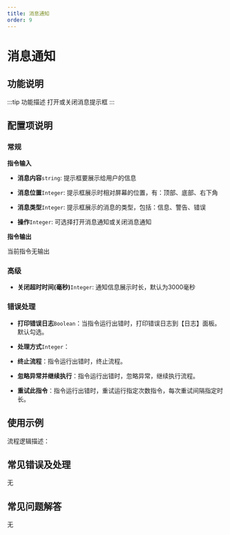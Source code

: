 ```yaml
---
title: 消息通知
order: 9
---
```


# 消息通知

## 功能说明

:::tip 功能描述
打开或关闭消息提示框
:::

## 配置项说明

### 常规

**指令输入**

- **消息内容**`string`: 提示框要展示给用户的信息

- **消息位置**`Integer`: 提示框展示时相对屏幕的位置，有：顶部、底部、右下角

- **消息类型**`Integer`: 提示框展示的消息的类型，包括：信息、警告、错误

- **操作**`Integer`: 可选择打开消息通知或关闭消息通知


**指令输出**

当前指令无输出

### 高级

- **关闭超时时间(毫秒)**`Integer`: 通知信息展示时长，默认为3000毫秒

### 错误处理

- **打印错误日志**`Boolean`：当指令运行出错时，打印错误日志到【日志】面板。默认勾选。

- **处理方式**`Integer`：

 - **终止流程**：指令运行出错时，终止流程。

 - **忽略异常并继续执行**：指令运行出错时，忽略异常，继续执行流程。

 - **重试此指令**：指令运行出错时，重试运行指定次数指令，每次重试间隔指定时长。

## 使用示例

流程逻辑描述：

## 常见错误及处理

无

## 常见问题解答

无

